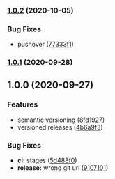 ### [1.0.2](https://gitlab.com/donaldrich/modular-gitlab-ci/compare/v1.0.1...v1.0.2) (2020-10-05)


### Bug Fixes

* pushover ([77333f1](https://gitlab.com/donaldrich/modular-gitlab-ci/commit/77333f12fa1ea0657534c7ddac3f2df31e8fc173))

### [1.0.1](https://gitlab.com/donaldrich/modular-gitlab-ci/compare/v1.0.0...v1.0.1) (2020-09-28)

## 1.0.0 (2020-09-27)


### Features

* semantic versioning ([8fd1927](https://gitlab.com/donaldrich/modular-gitlab-ci/commit/8fd1927633557e5532f357073e812b6fc9b77624))
* versioned releases ([4b6a9f3](https://gitlab.com/donaldrich/modular-gitlab-ci/commit/4b6a9f37cdf3e59ee0b8b6bf0f0bb05fc38f8bba))


### Bug Fixes

* **ci:** stages ([5d488f0](https://gitlab.com/donaldrich/modular-gitlab-ci/commit/5d488f0c71606c823d5d1a5e1876d7b36eb6b6c0))
* **release:** wrong git url ([9107101](https://gitlab.com/donaldrich/modular-gitlab-ci/commit/9107101e6e69879de08d0c62dde32306b0d0613f))
